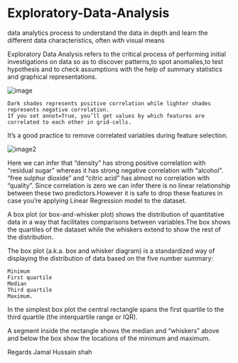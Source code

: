 # Exploratory-Data-Analysis
 data analytics process to understand the data in depth and learn the different data characteristics, often with visual means
 
 Exploratory Data Analysis refers to the critical process of performing initial investigations on data so as to discover patterns,to spot anomalies,to test hypothesis and to check assumptions with the help of summary statistics and graphical representations.
 
![image](https://user-images.githubusercontent.com/95676591/170553962-b34236c5-2cc4-4aca-8598-79eae308f7b5.jpeg)

    Dark shades represents positive correlation while lighter shades represents negative correlation.
    If you set annot=True, you’ll get values by which features are correlated to each other in grid-cells.

It’s a good practice to remove correlated variables during feature selection.

![image2](https://user-images.githubusercontent.com/95676591/170554075-2790a9d2-b44d-424d-bfc6-e7175fa99c39.jpeg)


Here we can infer that “density” has strong positive correlation with “residual sugar” whereas it has strong negative correlation with “alcohol”.
“free sulphur dioxide” and “citric acid” has almost no correlation with “quality”.
Since correlation is zero we can infer there is no linear relationship between these two predictors.However it is safe to drop these features in case you’re applying Linear Regression model to the dataset.

A box plot (or box-and-whisker plot) shows the distribution of quantitative data in a way that facilitates comparisons between variables.The box shows the quartiles of the dataset while the whiskers extend to show the rest of the distribution.

The box plot (a.k.a. box and whisker diagram) is a standardized way of displaying the distribution of data based on the five number summary:

    Minimum
    First quartile
    Median
    Third quartile
    Maximum.

In the simplest box plot the central rectangle spans the first quartile to the third quartile (the interquartile range or IQR).

A segment inside the rectangle shows the median and “whiskers” above and below the box show the locations of the minimum and maximum.


Regards
Jamal Hussain shah
